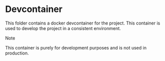 # Devcontainer

This folder contains a docker devcontainer for the project.
This container is used to develop the project in a consistent environment.

> [!NOTE] 
> This container is purely for development purposes and is not used in production.